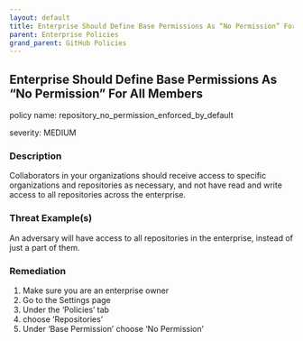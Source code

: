 ```yaml
---
layout: default
title: Enterprise Should Define Base Permissions As “No Permission” For All Members
parent: Enterprise Policies
grand_parent: GitHub Policies
---
```



## Enterprise Should Define Base Permissions As “No Permission” For All Members
policy name: repository_no_permission_enforced_by_default

severity: MEDIUM

### Description
Collaborators in your organizations should receive access to specific organizations and repositories as necessary, and not have read and write access to all repositories across the enterprise.

### Threat Example(s)
An adversary will have access to all repositories in the enterprise, instead of just a part of them.



### Remediation
1. Make sure you are an enterprise owner
2. Go to the Settings page
3. Under the ‘Policies’ tab
4. choose ‘Repositories’
5. Under ‘Base Permission’ choose ‘No Permission’



